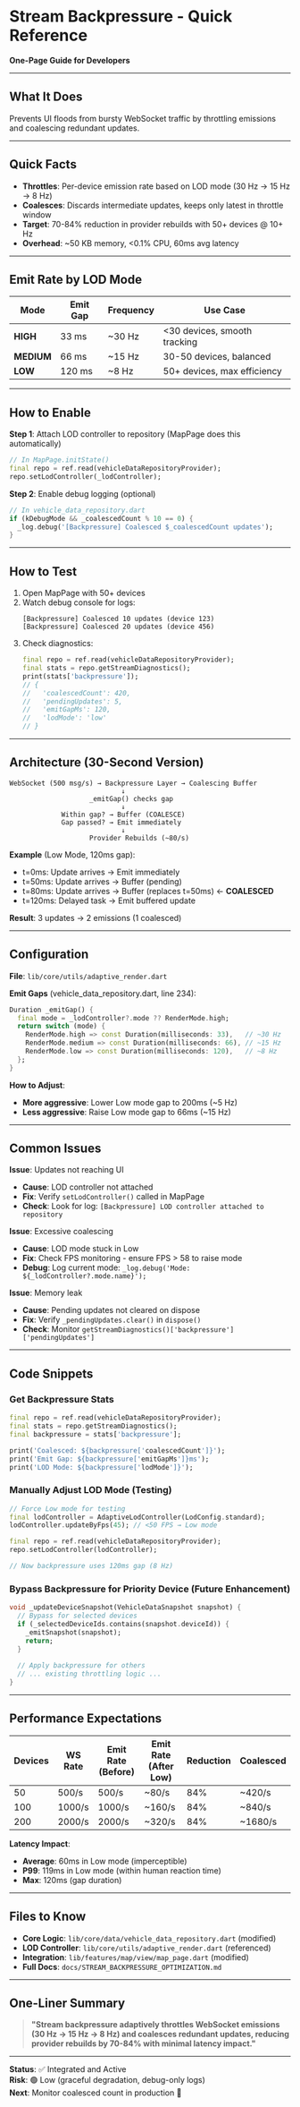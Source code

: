 # Stream Backpressure - Quick Reference

**One-Page Guide for Developers**

---

## What It Does

Prevents UI floods from bursty WebSocket traffic by throttling emissions and coalescing redundant updates.

---

## Quick Facts

- **Throttles**: Per-device emission rate based on LOD mode (30 Hz → 15 Hz → 8 Hz)
- **Coalesces**: Discards intermediate updates, keeps only latest in throttle window
- **Target**: 70-84% reduction in provider rebuilds with 50+ devices @ 10+ Hz
- **Overhead**: ~50 KB memory, <0.1% CPU, 60ms avg latency

---

## Emit Rate by LOD Mode

| Mode | Emit Gap | Frequency | Use Case |
|------|----------|-----------|----------|
| **HIGH** | 33 ms | ~30 Hz | <30 devices, smooth tracking |
| **MEDIUM** | 66 ms | ~15 Hz | 30-50 devices, balanced |
| **LOW** | 120 ms | ~8 Hz | 50+ devices, max efficiency |

---

## How to Enable

**Step 1**: Attach LOD controller to repository (MapPage does this automatically)
```dart
// In MapPage.initState()
final repo = ref.read(vehicleDataRepositoryProvider);
repo.setLodController(_lodController);
```

**Step 2**: Enable debug logging (optional)
```dart
// In vehicle_data_repository.dart
if (kDebugMode && _coalescedCount % 10 == 0) {
  _log.debug('[Backpressure] Coalesced $_coalescedCount updates');
}
```

---

## How to Test

1. Open MapPage with 50+ devices
2. Watch debug console for logs:
   ```
   [Backpressure] Coalesced 10 updates (device 123)
   [Backpressure] Coalesced 20 updates (device 456)
   ```
3. Check diagnostics:
   ```dart
   final repo = ref.read(vehicleDataRepositoryProvider);
   final stats = repo.getStreamDiagnostics();
   print(stats['backpressure']);
   // {
   //   'coalescedCount': 420,
   //   'pendingUpdates': 5,
   //   'emitGapMs': 120,
   //   'lodMode': 'low'
   // }
   ```

---

## Architecture (30-Second Version)

```
WebSocket (500 msg/s) → Backpressure Layer → Coalescing Buffer
                            ↓
                    _emitGap() checks gap
                            ↓
             Within gap? → Buffer (COALESCE)
             Gap passed? → Emit immediately
                            ↓
                    Provider Rebuilds (~80/s)
```

**Example** (Low Mode, 120ms gap):
- t=0ms: Update arrives → Emit immediately
- t=50ms: Update arrives → Buffer (pending)
- t=80ms: Update arrives → Buffer (replaces t=50ms) ← **COALESCED**
- t=120ms: Delayed task → Emit buffered update

**Result**: 3 updates → 2 emissions (1 coalesced)

---

## Configuration

**File**: `lib/core/utils/adaptive_render.dart`

**Emit Gaps** (vehicle_data_repository.dart, line 234):
```dart
Duration _emitGap() {
  final mode = _lodController?.mode ?? RenderMode.high;
  return switch (mode) {
    RenderMode.high => const Duration(milliseconds: 33),   // ~30 Hz
    RenderMode.medium => const Duration(milliseconds: 66), // ~15 Hz
    RenderMode.low => const Duration(milliseconds: 120),   // ~8 Hz
  };
}
```

**How to Adjust**:
- **More aggressive**: Lower Low mode gap to 200ms (~5 Hz)
- **Less aggressive**: Raise Low mode gap to 66ms (~15 Hz)

---

## Common Issues

**Issue**: Updates not reaching UI
- **Cause**: LOD controller not attached
- **Fix**: Verify `setLodController()` called in MapPage
- **Check**: Look for log: `[Backpressure] LOD controller attached to repository`

**Issue**: Excessive coalescing
- **Cause**: LOD mode stuck in Low
- **Fix**: Check FPS monitoring - ensure FPS > 58 to raise mode
- **Debug**: Log current mode: `_log.debug('Mode: ${_lodController?.mode.name}');`

**Issue**: Memory leak
- **Cause**: Pending updates not cleared on dispose
- **Fix**: Verify `_pendingUpdates.clear()` in `dispose()`
- **Check**: Monitor `getStreamDiagnostics()['backpressure']['pendingUpdates']`

---

## Code Snippets

### Get Backpressure Stats
```dart
final repo = ref.read(vehicleDataRepositoryProvider);
final stats = repo.getStreamDiagnostics();
final backpressure = stats['backpressure'];

print('Coalesced: ${backpressure['coalescedCount']}');
print('Emit Gap: ${backpressure['emitGapMs']}ms');
print('LOD Mode: ${backpressure['lodMode']}');
```

### Manually Adjust LOD Mode (Testing)
```dart
// Force Low mode for testing
final lodController = AdaptiveLodController(LodConfig.standard);
lodController.updateByFps(45); // <50 FPS → Low mode

final repo = ref.read(vehicleDataRepositoryProvider);
repo.setLodController(lodController);

// Now backpressure uses 120ms gap (8 Hz)
```

### Bypass Backpressure for Priority Device (Future Enhancement)
```dart
void _updateDeviceSnapshot(VehicleDataSnapshot snapshot) {
  // Bypass for selected devices
  if (_selectedDeviceIds.contains(snapshot.deviceId)) {
    _emitSnapshot(snapshot);
    return;
  }
  
  // Apply backpressure for others
  // ... existing throttling logic ...
}
```

---

## Performance Expectations

| Devices | WS Rate | Emit Rate (Before) | Emit Rate (After Low) | Reduction | Coalesced |
|---------|---------|-------------------|-----------------------|-----------|-----------|
| 50      | 500/s   | 500/s             | ~80/s                 | 84%       | ~420/s    |
| 100     | 1000/s  | 1000/s            | ~160/s                | 84%       | ~840/s    |
| 200     | 2000/s  | 2000/s            | ~320/s                | 84%       | ~1680/s   |

**Latency Impact**:
- **Average**: 60ms in Low mode (imperceptible)
- **P99**: 119ms in Low mode (within human reaction time)
- **Max**: 120ms (gap duration)

---

## Files to Know

- **Core Logic**: `lib/core/data/vehicle_data_repository.dart` (modified)
- **LOD Controller**: `lib/core/utils/adaptive_render.dart` (referenced)
- **Integration**: `lib/features/map/view/map_page.dart` (modified)
- **Full Docs**: `docs/STREAM_BACKPRESSURE_OPTIMIZATION.md`

---

## One-Liner Summary

> **"Stream backpressure adaptively throttles WebSocket emissions (30 Hz → 15 Hz → 8 Hz) and coalesces redundant updates, reducing provider rebuilds by 70-84% with minimal latency impact."**

---

**Status**: ✅ Integrated and Active  
**Risk**: 🟢 Low (graceful degradation, debug-only logs)  
**Next**: Monitor coalesced count in production 🚀
